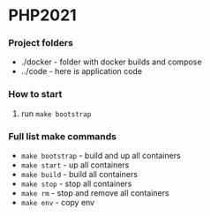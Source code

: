 # PHP2021

### Project folders

- ./docker - folder with docker builds and compose
- ../code - here is application code

### How to start
1. run `make bootstrap`

### Full list make commands
- `make bootstrap` - build and up all containers
- `make start` - up all containers
- `make build` - build all containers
- `make stop` - stop all containers
- `make rm` - stop and remove all containers
- `make env` - copy env
